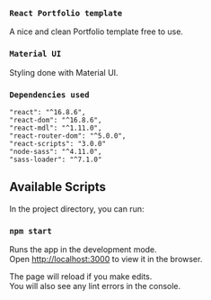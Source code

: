 ### `React Portfolio template`
A nice and clean Portfolio template free to use.

### `Material UI`
Styling done with Material UI.

### `Dependencies used`

```
"react": "^16.8.6",
"react-dom": "^16.8.6",
"react-mdl": "^1.11.0",
"react-router-dom": "^5.0.0",
"react-scripts": "3.0.0"
"node-sass": "^4.11.0",
"sass-loader": "^7.1.0"
```


## Available Scripts

In the project directory, you can run:

### `npm start`

Runs the app in the development mode.<br>
Open [http://localhost:3000](http://localhost:3000) to view it in the browser.

The page will reload if you make edits.<br>
You will also see any lint errors in the console.
